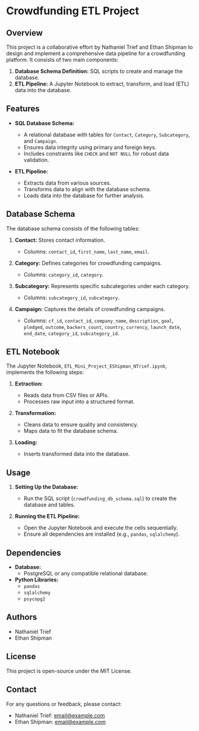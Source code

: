 # Crowdfunding ETL Project

## Overview
This project is a collaborative effort by Nathaniel Trief and Ethan Shipman to design and implement a comprehensive data pipeline for a crowdfunding platform. It consists of two main components:
1. **Database Schema Definition:** SQL scripts to create and manage the database.
2. **ETL Pipeline:** A Jupyter Notebook to extract, transform, and load (ETL) data into the database.

## Features
- **SQL Database Schema:**
  - A relational database with tables for `Contact`, `Category`, `Subcategory`, and `Campaign`.
  - Ensures data integrity using primary and foreign keys.
  - Includes constraints like `CHECK` and `NOT NULL` for robust data validation.

- **ETL Pipeline:**
  - Extracts data from various sources.
  - Transforms data to align with the database schema.
  - Loads data into the database for further analysis.

## Database Schema
The database schema consists of the following tables:
1. **Contact:** Stores contact information.
   - Columns: `contact_id`, `first_name`, `last_name`, `email`.

2. **Category:** Defines categories for crowdfunding campaigns.
   - Columns: `category_id`, `category`.

3. **Subcategory:** Represents specific subcategories under each category.
   - Columns: `subcategory_id`, `subcategory`.

4. **Campaign:** Captures the details of crowdfunding campaigns.
   - Columns: `cf_id`, `contact_id`, `company_name`, `description`, `goal`, `pledged`, `outcome`, `backers_count`, `country`, `currency`, `launch_date`, `end_date`, `category_id`, `subcategory_id`.

## ETL Notebook
The Jupyter Notebook, `ETL_Mini_Project_EShipman_NTrief.ipynb`, implements the following steps:
1. **Extraction:**
   - Reads data from CSV files or APIs.
   - Processes raw input into a structured format.

2. **Transformation:**
   - Cleans data to ensure quality and consistency.
   - Maps data to fit the database schema.

3. **Loading:**
   - Inserts transformed data into the database.

## Usage
1. **Setting Up the Database:**
   - Run the SQL script (`crowdfunding_db_schema.sql`) to create the database and tables.

2. **Running the ETL Pipeline:**
   - Open the Jupyter Notebook and execute the cells sequentially.
   - Ensure all dependencies are installed (e.g., `pandas`, `sqlalchemy`).

## Dependencies
- **Database:**
  - PostgreSQL or any compatible relational database.
- **Python Libraries:**
  - `pandas`
  - `sqlalchemy`
  - `psycopg2`

## Authors
- Nathaniel Trief
- Ethan Shipman

## License
This project is open-source under the MIT License.

## Contact
For any questions or feedback, please contact:
- Nathaniel Trief: [email@example.com](mailto:email@example.com)
- Ethan Shipman: [email@example.com](mailto:email@example.com)
